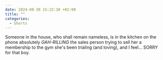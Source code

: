 ```yaml
---
date: 2024-08-30 15:22:10 +02:00
title: ""
categories:
  - Shorts
---
```

Someone in the house, who shall remain nameless, is in the kitchen on the phone absolutely _GAH-RILLING_ the sales person trying to sell her a membership to the gym she's been trialing (and loving), and I feel... SORRY for that boy. 
